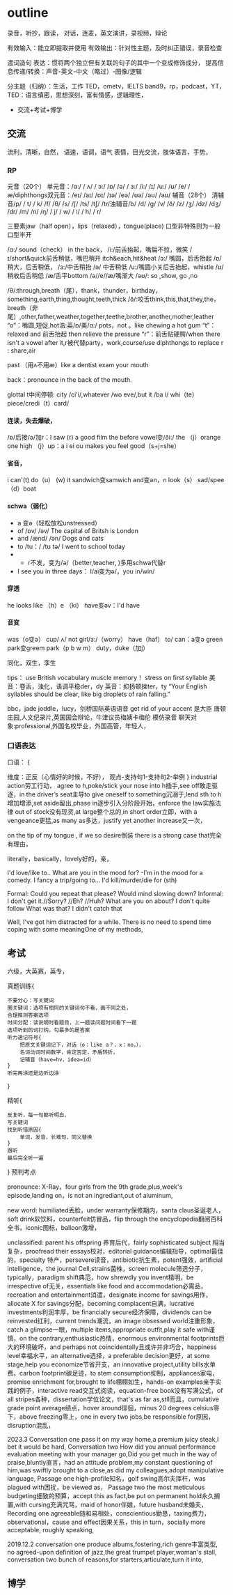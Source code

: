
# outline


录音，听抄，跟读，
对话，连麦，英文演讲，录视频，辩论

有效输入：能立即提取并使用
有效输出：针对性主题，及时纠正错误，录音检查


遣词造句
表达：惯将两个独立但有关联的句子的其中一个变成修饰成分，
提高信息传递/转换：声音-英文-中文（略过）-图像/逻辑

分主题（归纳）：生活，工作
TED，ometv，IELTS band9，rp，podcast，YT，
TED：语言缜密，思想深刻，富有情感，逻辑理性，

- 交流+考试+博学
## 交流

流利，清晰，自然，
语速，语调，语气
表情，目光交流，肢体语言，手势，

### RP
元音（20个）
单元音：/ɑ:/ / ʌ/ / ɔ:/ /ɒ/ /ə/ / ɜ:/ /i:/ /ɪ/ /u:/ /ʊ/ /e/ /æ/diphthongs双元音：/eɪ/ /aɪ/ /ɒɪ/ /ɪə/ /eə/ /ʊə/ /əʊ/ /aʊ/
辅音（28个）
清辅音/p/ / t/ / k/ /f/ /θ/ /s/ /ʃ/ /ts/ /tʃ/ /tr/浊辅音/b/ /d/ /g/ /v/ /ð/ /z/ /ʒ/ /dz/ /dʒ/ /dr/
/m/ /n/ /ŋ/ / j/ / w/ / ǀ/ / h/ / r/

三要素jaw（half open），lips（relaxed），tongue(place)
口型非特殊则为一般口型半开

/ɑ:/ sound（check） in the back，
/i:/前舌抬起，嘴扁不拉，微笑 /ɪ/short&quick前舌稍低，嘴巴稍开 itch&each,hit&heat
/ɔ:/ 嘴圆，后舌抬起     /ɒ/稍大，后舌稍低，
/ɜ:/中舌稍抬               /ə/ 中舌稍低
/u:/嘴圆小关后舌抬起，whistle  /ʊ/稍收后舌稍低
/æ/舌平bottom
/ə//e//æ/嘴渐大
/əʊ/: so ,show, go ,no 

/θ/:through,breath（尾），thank，thunder，birthday，something,earth,thing,thought,teeth,thick
/ð/:咬舌think,this,that,they,the，breath（非尾）,other,father,weather,together,teethe,brother,another,mother,leather
“o”：嘴圆,短促,hot浩:英/ɒ/美/ɑ:/ pots，not 。like chewing a hot gum
“t”：relaxed and 前舌抬起 then relieve the pressure
“r”：前舌贴硬腭/when there isn't a vowel after it,r被代替party，work,course/use diphthongs to replace r : share,air
 
past （用ʌ不用æ）like a dentist exam your mouth

back：pronounce in the back of the mouth.


glottal t中间停顿: city /ci'i/,whatever /wo eve/,but it /ba i/
whi（te）piece/credi（t）card/


#### 连读，失去爆破，
/ɒ/后接/ə/加r：I saw (r) a good film
the before vowel变/ði:/
the （j）orange one
high （j）up：a i ei ou
makes you feel good（s+j=she）

#### 省音，
i can'(t) do（u） (w) it
sandwich变samwich
and变ən，n
look（s） sad/spee（d）boat

#### schwa（弱化）
-  a 变ə（轻松放松unstressed）
-  of  /ɒv/ /əv/ The capital of Britsh is London
-  and /ænd/ /ən/ Dogs and cats
-  to  /tu：/ /tʊ tə/ I went to school today
-  -  r不发，变为/ə/（better,teacher, )多用schwa代替r
-  I see you in three days： I/ai变为ə/，you in/win/


#### 穿透
he looks like （h）e （ki）
have变əv：I'd have

#### 音变
was（o变ə）
cup/ ʌ/ not girl/ɜ:/（worry）
have（haf） to/
can：a变ə
green park变greem park（p b w m）
duty，duke（加j）

同化，双生，孪生

tips：
use British vocabulary
muscle memory！
stress on first syllable
美音：卷舌，浊化，语调平稳der，dy
英音：抑扬顿挫ter，ty
“Your English syllables should be clear, like big droplets of rain falling.”

bbc，jade joddle，lucy，剑桥国际英语语音
get rid of your accent
是大臣 唐顿庄园,人文纪录片,英国国会辩论，牛津议员梅姨卡梅伦
模仿录音
聊天对象:professional,外国名校毕业，外国高管，年轻人，

### 口语表达
口语：
{

维度：正反（心情好的时候，不好），
观点-支持句1-支持句2-举例
}
industrial action劳工行动，
agree to h,poke/stick your nose into h插手,see off敢走驱逐，in the driver’s seat主导to give oneself to something沉溺于,lend sth to h增加增添,set aside留出,phase in逐步引入分阶段开始，enforce the law实施法律
out of stock没有现货,at large整个总的,in short order立即，with a vengeance更猛,as many as多达，justify yet another increase又一次，
	
on the tip of my tongue	,
if we so desire倒装
there is a strong case that完全有理由，	          

literally，basically，lovely好的，亲，

I'd love/like to..
What are you in the mood for?
-I'm in the mood for a comedy.
I fancy a trip/going to...
I'd kill/murder/die for (sth)

Formal:
Could you repeat that please?
Would mind slowing down?
Informal:
I don't get it.//Sorry? //Eh? //Huh?
What are you on about?
I don't quite follow
What was that?
I didn't catch that

Well, I've got him distracted for a while.
There is no need to spend time coping with some meaningOne of my methods,






## 考试
六级，大英赛，英专，



真题训练{

    不要分心：写关键词
    圈关键词：选项有相同的关键词句不看，画不同之处，
    合理推测答案选项
    时间分配：读说明时看题目，上一题读问题时间看下一题
    选项听到的词打钩，勾最多的是答案
    听力速记符号{
        把原文关键词记下，对话（o：like a？，x：no，），
        名词动词时间数字，肯定否定，矛盾转折，
        记辅音（have=hv，idea=id）
    }
    听完再涂还是边听边涂
}

精听{

    反复听，每一句都听明白，
    写关键词
    找到听错原因{
        单词，发音，长难句，同义替换
    }
    跟听
    最后完全听一遍
}
预判考点


pronounce:
X-Ray，four girls from the 9th grade,plus,week's episode,landing on，is not an ingrediant,out of aluminum,


new word:
humiliated丢脸，under warranty保修期内，santa claus圣诞老人，soft drink软饮料，counterfeit仿冒品，flip through the encyclopedia翻阅百科全书，iconic图标，balloon激增，

unclassified:
parent his offspring 养育后代，fairly sophisticated subject 相当复杂，proofread their essays校对，editorial guidance编辑指导，optimal最佳的，specialty 特产，persevere读音，antibiotic抗生素，potent强效，artificial intelligence，the journal Cell,strains菌株，screen molecule筛选分子，typically，paradigm shift典范，how shrewdly you invent精明，be irrespective of无关，essentials like food and accommodation必需品，recreation and entertainment消遣，designate income for savings用作，allocate X for savings分配，becoming complacent自满，lucrative investments利润丰厚，be financially secure经济保障，dividends can be reinvested红利，current trends潮流，an image obsessed world注重形象，catch a glimpse一眼，multiple items,appropriate outfit,play it safe with谨慎，on the contrary,enthusiastic热情，enormous environmental footprints巨大的环境破坏，and perhaps not coincidentally且或许并非巧合，happiness level幸福水平，an alternative选择，a preferable decision更好，at some stage,help you economize节省开支，an innovative project,utility bills水单费，carbon footprint碳足迹，to stem consumption抑制，appliances家电，promise enrichment for,brought to life栩栩如生，hands-on examples亲手实践的例子，interactive read交互式阅读，equation-free book没有写满公式，of all stripes各种，dissertation学位论文，that's as far as,stll而且，cumulative grade point average绩点，hover around徘徊，minus 20 degrees celsius零下，above freezing零上，one in every two jobs,be responsible for原因，disruption混乱，

2023.3
Conversation one
pass it on my way home,a premium juicy steak,I bet it would be hard,
Conversation two
How did you annual performance evaluation meeting with your manager go,Did you get much in the way of praise,bluntly直言，had an attitude problem,my constant questioning of him,was swiftly brought to a close,as did my colleagues,adopt manipulative language,
Passage one
high-profile知名，golf swing高尔夫挥杆，was plagued with困扰，be viewed as，
Passage two
the most meticulous budgeting细致的预算，accept this as fact,be put on permanent hold永久搁置,with cursing充满咒骂，maid of honor伴娘，future husband未婚夫，
Recording one
agreeable随和易相处，conscientious勤恳，taxing费力，observational，cause and effect因果关系，this in turn，socially more acceptable, roughly speaking,


2019.12.2
conversation one
produce albums,fostering,rich genre丰富类型, no agreed-upon definition of jazz,the great trumpet player,woman's stall, 
conversation two
bunch of reasons,for starters,articulate,turn it into,



## 博学



 









